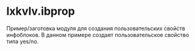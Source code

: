 # lxkvlv.ibprop
Пример/заготовка модуля для создания пользовательских свойств инфоблоков. В данном примере создает пользовательское свойство типа yes/no.
